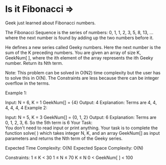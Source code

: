 
Is it Fibonacci  =>
================



Geek just learned about Fibonacci numbers.

The Fibonacci Sequence is the series of numbers: 0, 1, 1, 2, 3, 5, 8, 13, ...
where the next number is found by adding up the two numbers before it.

He defines a new series called Geeky numbers. Here the next number is the sum of the K preceding numbers.
You are given an array of size K, GeekNum[ ], where the ith element of the array represents the ith Geeky number. Return its Nth term.

Note: This problem can be solved in O(N2) time complexity but the user has to solve this in O(N). The Constraints are less because there can be integer overflow in the terms.

Example 1:

Input:
N = 6, K = 1
GeekNum[] = {4}
Output: 
4
Explanation: 
Terms are 4, 4, 4, 4, 4, 4
Example 2:

Input:
N = 5, K = 3
GeekNum[] = {0, 1, 2}
Output: 
6
Explanation: 
Terms are 0, 1, 2, 3, 6.
So the 5th term is 6
Your Task:  
You don't need to read input or print anything. Your task is to complete the function solve( ) which takes integer N, K, and an array GeekNum[] as input parameters and returns the Nth term of the Geeky series.

Expected Time Complexity: O(N)
Expected Space Complexity: O(N)

Constraints:
1 ≤ K < 30
1 ≤ N ≤ 70
K ≤ N
0 < GeekNum[ ] < 100
